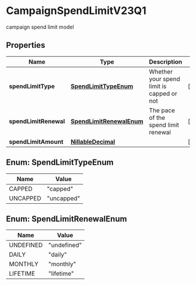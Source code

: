 

# CampaignSpendLimitV23Q1

campaign spend limit model

## Properties

| Name | Type | Description | Notes |
|------------ | ------------- | ------------- | -------------|
|**spendLimitType** | [**SpendLimitTypeEnum**](#SpendLimitTypeEnum) | Whether your spend limit is capped or not |  [optional] |
|**spendLimitRenewal** | [**SpendLimitRenewalEnum**](#SpendLimitRenewalEnum) | The pace of the spend limit renewal |  [optional] |
|**spendLimitAmount** | [**NillableDecimal**](NillableDecimal.md) |  |  [optional] |



## Enum: SpendLimitTypeEnum

| Name | Value |
|---- | -----|
| CAPPED | &quot;capped&quot; |
| UNCAPPED | &quot;uncapped&quot; |



## Enum: SpendLimitRenewalEnum

| Name | Value |
|---- | -----|
| UNDEFINED | &quot;undefined&quot; |
| DAILY | &quot;daily&quot; |
| MONTHLY | &quot;monthly&quot; |
| LIFETIME | &quot;lifetime&quot; |



